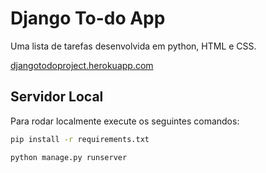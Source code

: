 # Django To-do App

Uma lista de tarefas desenvolvida em python, HTML e CSS.

[djangotodoproject.herokuapp.com](http://djangotodoproject.herokuapp.com)

## Servidor Local

Para rodar localmente execute os seguintes comandos:

```bash
pip install -r requirements.txt
```
```bash
python manage.py runserver
```
